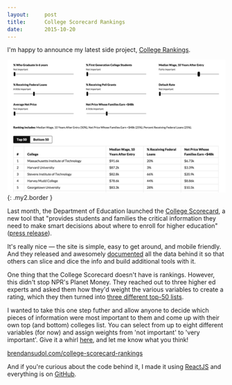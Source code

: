 ```yaml
---
layout:     post
title:      College Scorecard Rankings
date:       2015-10-20
---
```


I'm happy to announce my latest side project, [College
Rankings][college_rankings].

![College rankings](/assets/img/writing/college-rankings.png){: .my2.border }

Last month, the Department of Education launched the [College
Scorecard][scorecard], a new tool that "provides students and families the
critical information they need to make smart decisions about where to enroll for
higher education" ([press release][pr]).

It's really nice — the site is simple, easy to get around, and mobile friendly.
And they released and awesomely [documented][documentation] all the data behind
it so that others can slice and dice the info and build additional tools with
it.

One thing that the College Scorecard doesn't have is rankings. However, this
didn't stop NPR's Planet Money. They reached out to three higher ed experts and
asked them how they'd weight the various variables to create a rating, which
they then turned into [three different top-50 lists][npr_article].

I wanted to take this one step futher and allow anyone to decide which pieces of
information were most important to them and come up with their own top (and
bottom) colleges list. You can select from up to eight different variables (for
now) and assign weights from 'not important' to 'very important'. Give it a
whirl [here][college_rankings], and let me know what you think!

[brendansudol.com/college-scorecard-rankings][college_rankings]

And if you're curious about the code behind it, I made it using [ReactJS][react]
and everything is on [GitHub][source_code].

[college_rankings]: http://www.brendansudol.com/college-scorecard-rankings
[scorecard]: https://collegescorecard.ed.gov/
[pr]: http://www.ed.gov/news/press-releases/education-department-releases-college-scorecard-help-students-choose-best-college-them
[documentation]: https://collegescorecard.ed.gov/data/documentation/
[npr_article]: http://www.npr.org/sections/ed/2015/09/21/441417608/the-new-college-scorecard-npr-does-some-math
[react]: https://facebook.github.io/react/
[source_code]: https://github.com/brendansudol/college-scorecard-rankings
